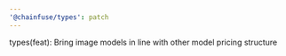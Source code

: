 ```yaml
---
'@chainfuse/types': patch
---
```


types(feat): Bring image models in line with other model pricing structure
